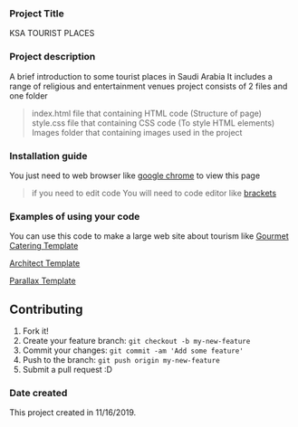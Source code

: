 ### Project Title
KSA TOURIST PLACES

### Project description

A brief introduction to some tourist places in Saudi Arabia
It includes a range of religious and entertainment venues
project consists of 2 files and one folder

> index.html file that containing HTML code (Structure of page)
> style.css file that containing CSS code (To style HTML elements)
> Images folder that containing images used in the project


### Installation guide
You just need to web browser like
[google chrome](https://www.google.com/chrome/?brand=CHBD&gclid=Cj0KCQiA2b7uBRDsARIsAEE9XpG5KhICtSA9zt-Evt4To3_I9l5nIvRyxWX8_TxjYdeqyZL3MKqGrgMaAuXsEALw_wcB&gclsrc=aw.ds) to view this page 
>if you need to edit code You will need to code editor like [brackets](http://brackets.io/)

### ِExamples of using your code
You can use this code to make a large web site about tourism like 
[Gourmet Catering Template ](https://www.w3schools.com/w3css/tryw3css_templates_gourmet_catering.htm)

[Architect Template ](https://www.w3schools.com/w3css/tryw3css_templates_architect.htm)

[Parallax Template](https://www.w3schools.com/w3css/tryw3css_templates_parallax.htm)

## Contributing

1.  Fork it!
2.  Create your feature branch:  `git checkout -b my-new-feature`
3.  Commit your changes:  `git commit -am 'Add some feature'`
4.  Push to the branch:  `git push origin my-new-feature`
5.  Submit a pull request :D


### Date created
This project created in 11/16/2019.

